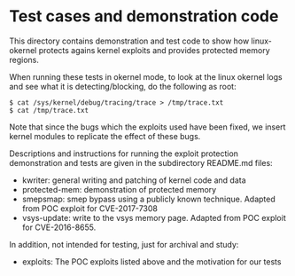# Test cases and demonstration code

This directory contains demonstration and test code to show how
linux-okernel protects agains kernel exploits and provides protected
memory regions.

When running these tests in okernel mode, to look at the linux okernel
logs and see what it is detecting/blocking, do the following as root:
```
$ cat /sys/kernel/debug/tracing/trace > /tmp/trace.txt
$ cat /tmp/trace.txt
```
Note that since the bugs which the exploits used have been fixed, we
insert kernel modules to replicate the effect of these bugs.

Descriptions and instructions for running the exploit protection
demonstration and tests are given in the subdirectory README.md files:
* kwriter: general writing and patching of kernel code and data
* protected-mem: demonstration of protected memory
* smepsmap: smep bypass using a publicly known technique. Adapted from
POC exploit for CVE-2017-7308
* vsys-update: write to the vsys memory page. Adapted from POC exploit
for CVE-2016-8655.

In addition, not intended for testing, just for archival and study:
* exploits: The POC exploits listed above and the motivation for our tests
